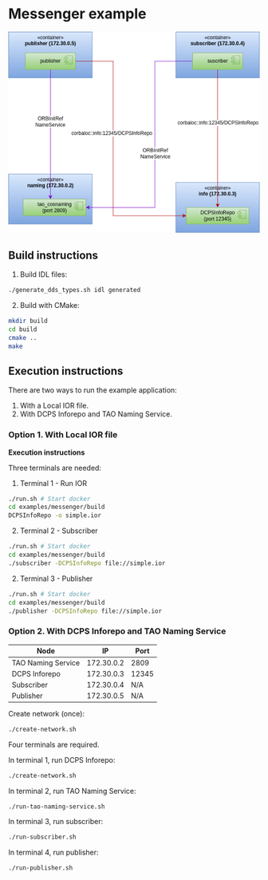 # Messenger example

![deployment](./doc/assets/deployment-tao-discovery.png)


## Build instructions

1. Build IDL files:

~~~bash
./generate_dds_types.sh idl generated
~~~

2. Build with CMake:

~~~bash
mkdir build
cd build
cmake ..
make
~~~

## Execution instructions

There are two ways to run the example application:

1. With a Local IOR file.
2. With DCPS Inforepo and TAO Naming Service.

### Option 1. With Local IOR file

**Execution instructions**

Three terminals are needed:

1. Terminal 1 - Run IOR

~~~bash
./run.sh # Start docker
cd examples/messenger/build
DCPSInfoRepo -o simple.ior
~~~

2. Terminal 2 - Subscriber

~~~bash
./run.sh # Start docker
cd examples/messenger/build
./subscriber -DCPSInfoRepo file://simple.ior
~~~

2. Terminal 3 - Publisher

~~~bash
./run.sh # Start docker
cd examples/messenger/build
./publisher -DCPSInfoRepo file://simple.ior
~~~

### Option 2. With DCPS Inforepo and TAO Naming Service

| Node               | IP         | Port  |
|--------------------|------------|-------|
| TAO Naming Service | 172.30.0.2 | 2809  |
| DCPS Inforepo      | 172.30.0.3 | 12345 |
| Subscriber         | 172.30.0.4 | N/A   |
| Publisher          | 172.30.0.5 | N/A   |


Create network (once):

~~~bash
./create-network.sh
~~~

Four terminals are required.

In terminal 1, run DCPS Inforepo:

~~~bash
./create-network.sh
~~~

In terminal 2, run TAO Naming Service:

~~~bash
./run-tao-naming-service.sh
~~~

In terminal 3, run subscriber:

~~~bash
./run-subscriber.sh
~~~

In terminal 4, run publisher:

~~~bash
./run-publisher.sh
~~~